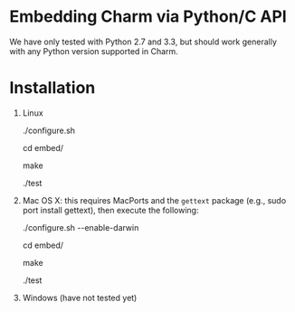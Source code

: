 Embedding Charm via Python/C API
================================

We have only tested with Python 2.7 and 3.3, but should work generally with any Python version supported in Charm.

Installation
============

1. Linux

	./configure.sh 
	
	cd embed/
	
	make
	
	./test
	

2. Mac OS X: this requires MacPorts and the ``gettext`` package (e.g., sudo port install gettext), then execute the following:

	./configure.sh --enable-darwin
	
	cd embed/
	
	make
	
	./test
	
3. Windows (have not tested yet)